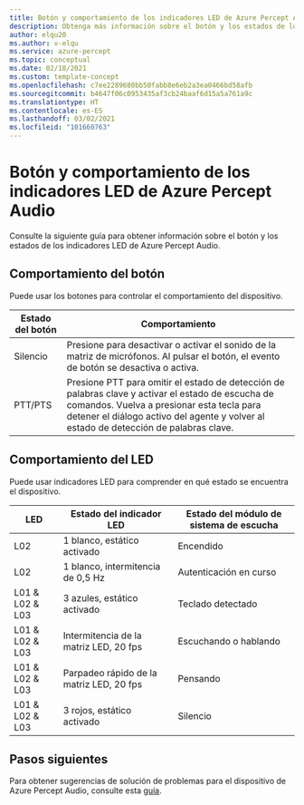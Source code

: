 ```yaml
---
title: Botón y comportamiento de los indicadores LED de Azure Percept Audio
description: Obtenga más información sobre el botón y los estados de los indicadores LED de Azure Percept Audio.
author: elqu20
ms.author: v-elqu
ms.service: azure-percept
ms.topic: conceptual
ms.date: 02/18/2021
ms.custom: template-concept
ms.openlocfilehash: c7ee2289680bb50fabb8e6eb2a3ea0466bd58afb
ms.sourcegitcommit: b4647f06c0953435af3cb24baaf6d15a5a761a9c
ms.translationtype: HT
ms.contentlocale: es-ES
ms.lasthandoff: 03/02/2021
ms.locfileid: "101660763"
---
```

# <a name="azure-percept-audio-button-and-led-behavior"></a>Botón y comportamiento de los indicadores LED de Azure Percept Audio

Consulte la siguiente guía para obtener información sobre el botón y los estados de los indicadores LED de Azure Percept Audio.

## <a name="button-behavior"></a>Comportamiento del botón

Puede usar los botones para controlar el comportamiento del dispositivo.

|Estado del botón|  Comportamiento|
|------------|----------|
|Silencio|  Presione para desactivar o activar el sonido de la matriz de micrófonos. Al pulsar el botón, el evento de botón se desactiva o activa.|
|PTT/PTS|   Presione PTT para omitir el estado de detección de palabras clave y activar el estado de escucha de comandos. Vuelva a presionar esta tecla para detener el diálogo activo del agente y volver al estado de detección de palabras clave.|

## <a name="led-behavior"></a>Comportamiento del LED

Puede usar indicadores LED para comprender en qué estado se encuentra el dispositivo.

|LED|   Estado del indicador LED|  Estado del módulo de sistema de escucha|
|---|------------|----------------| 
|L02|   1 blanco, estático activado |Encendido |
|L02|   1 blanco, intermitencia de 0,5 Hz|  Autenticación en curso |
|L01 & L02 & L03|   3 azules, estático activado|     Teclado detectado|
|L01 & L02 & L03|   Intermitencia de la matriz LED, 20 fps | Escuchando o hablando|
|L01 & L02 & L03|   Parpadeo rápido de la matriz LED, 20 fps|    Pensando|
|L01 & L02 & L03|   3 rojos, estático activado | Silencio|

## <a name="next-steps"></a>Pasos siguientes

Para obtener sugerencias de solución de problemas para el dispositivo de Azure Percept Audio, consulte esta [guía](./troubleshoot-audio-accessory-speech-module.md).